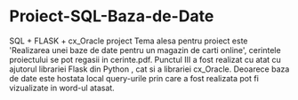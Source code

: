 # Proiect-SQL-Baza-de-Date
SQL + FLASK + cx_Oracle project
Tema alesa pentru proiect este 'Realizarea unei baze de date pentru un magazin de carti online', cerintele proiectului se pot regasii in cerinte.pdf. Punctul III a fost realizat cu atat cu ajutorul librariei Flask din Python , cat si a librariei cx_Oracle. Deoarece baza de date este hostata local query-urile prin care a fost realizata pot fi vizualizate in word-ul atasat.
